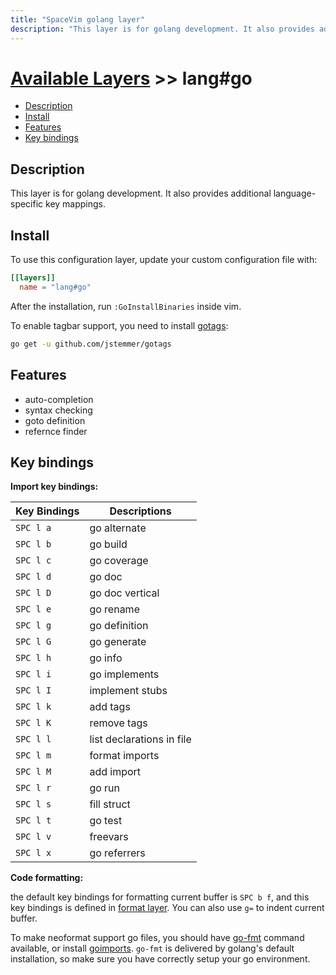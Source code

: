 ```yaml
---
title: "SpaceVim golang layer"
description: "This layer is for golang development. It also provides additional language-specific key mappings."
---
```


# [Available Layers](../../) >> lang#go

<!-- vim-markdown-toc GFM -->

- [Description](#description)
- [Install](#install)
- [Features](#features)
- [Key bindings](#key-bindings)

<!-- vim-markdown-toc -->

## Description

This layer is for golang development. It also provides additional language-specific key mappings.

## Install

To use this configuration layer, update your custom configuration file with:

```toml
[[layers]]
  name = "lang#go"
```

After the installation, run `:GoInstallBinaries` inside vim.

To enable tagbar support, you need to install [gotags](https://github.com/jstemmer/gotags):

```sh
go get -u github.com/jstemmer/gotags
```

## Features

- auto-completion
- syntax checking
- goto definition
- refernce finder

## Key bindings

**Import key bindings:**

| Key Bindings | Descriptions              |
| ------------ | ------------------------- |
| `SPC l a`    | go alternate              |
| `SPC l b`    | go build                  |
| `SPC l c`    | go coverage               |
| `SPC l d`    | go doc                    |
| `SPC l D`    | go doc vertical           |
| `SPC l e`    | go rename                 |
| `SPC l g`    | go definition             |
| `SPC l G`    | go generate               |
| `SPC l h`    | go info                   |
| `SPC l i`    | go implements             |
| `SPC l I`    | implement stubs           |
| `SPC l k`    | add tags                  |
| `SPC l K`    | remove tags               |
| `SPC l l`    | list declarations in file |
| `SPC l m`    | format imports            |
| `SPC l M`    | add import                |
| `SPC l r`    | go run                    |
| `SPC l s`    | fill struct               |
| `SPC l t`    | go test                   |
| `SPC l v`    | freevars                  |
| `SPC l x`    | go referrers              |

**Code formatting:**

the default key bindings for formatting current buffer is `SPC b f`, and this key bindings is defined in [format layer](<>). You can also use `g=` to indent current buffer.

To make neoformat support go files, you should have [go-fmt](http://golang.org/cmd/gofmt/) command available, or
install [goimports](https://godoc.org/golang.org/x/tools/cmd/goimports). `go-fmt` is delivered by golang's default installation, so make sure you have correctly setup your go environment.
